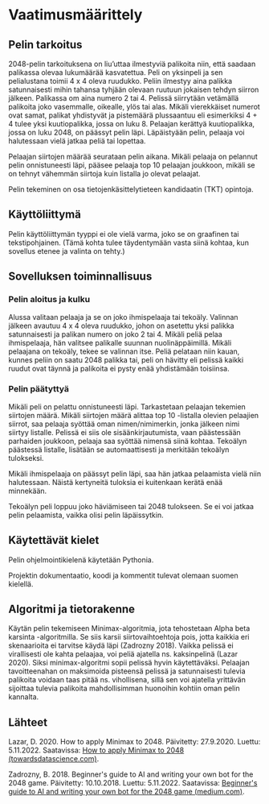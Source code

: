 # Vaatimusmäärittely

## Pelin tarkoitus

2048-pelin tarkoituksena on liu’uttaa ilmestyviä palikoita niin, että saadaan palikassa olevaa lukumäärää kasvatettua. Peli on yksinpeli ja sen pelialustana toimii 4 x 4 oleva ruudukko. Peliin ilmestyy aina palikka satunnaisesti mihin tahansa tyhjään olevaan ruutuun jokaisen tehdyn siirron jälkeen. Palikassa om aina numero 2 tai 4. Pelissä siirrytään vetämällä palikoita joko vasemmalle, oikealle, ylös tai alas. Mikäli vierekkäiset numerot ovat samat, palikat yhdistyvät ja pistemäärä plussaantuu eli esimerkiksi 4 + 4 tulee yksi kuutiopalikka, jossa on luku 8. Pelaajan kerättyä kuutiopalikka, jossa on luku 2048, on päässyt pelin läpi. Läpäistyään pelin, pelaaja voi halutessaan vielä jatkaa peliä tai lopettaa.

Pelaajan siirtojen määrää seurataan pelin aikana. Mikäli pelaaja on pelannut pelin onnistuneesti läpi, pääsee pelaaja top 10 pelaajan joukkoon, mikäli se on tehnyt vähemmän siirtoja kuin listalla jo olevat pelaajat.

Pelin tekeminen on osa tietojenkäsittelytieteen kandidaatin (TKT) opintoja.

## Käyttöliittymä

Pelin käyttöliittymän tyyppi ei ole vielä varma, joko se on graafinen tai tekstipohjainen. (Tämä kohta tulee täydentymään vasta siinä kohtaa, kun sovellus etenee ja valinta on tehty.)


## Sovelluksen toiminnallisuus

### Pelin aloitus ja kulku

Alussa valitaan pelaaja ja se on joko ihmispelaaja tai tekoäly. Valinnan jälkeen avautuu 4 x 4 oleva ruudukko, johon on asetettu yksi palikka satunnaisesti ja palikan numero on joko 2 tai 4. Mikäli peliä pelaa ihmispelaaja, hän valitsee palikalle suunnan nuolinäppäimillä. Mikäli pelaajana on tekoäly, tekee se valinnan itse. Peliä pelataan niin kauan, kunnes peliin on saatu 2048 palikka tai, peli on hävitty eli pelissä kaikki ruudut ovat täynnä ja palikoita ei pysty enää yhdistämään toisiinsa.

### Pelin päätyttyä

Mikäli peli on pelattu onnistuneesti läpi. Tarkastetaan pelaajan tekemien siirtojen määrä. Mikäli siirtojen määrä alittaa top 10 -listalla olevien pelaajien siirrot, saa pelaaja syöttää oman nimen/nimimerkin, jonka jälkeen nimi siirtyy listalle. Pelissä ei siis ole sisäänkirjautumista, vaan päästessään parhaiden joukkoon, pelaaja saa syöttää nimensä siinä kohtaa. Tekoälyn päästessä listalle, lisätään se automaattisesti ja merkitään tekoälyn tulokseksi.

Mikäli ihmispelaaja on päässyt pelin läpi, saa hän jatkaa pelaamista vielä niin halutessaan. Näistä kertyneitä tuloksia ei kuitenkaan kerätä enää minnekään.

Tekoälyn peli loppuu joko häviämiseen tai 2048 tulokseen. Se ei voi jatkaa pelin pelaamista, vaikka olisi pelin läpäissytkin.


## Käytettävät kielet

Pelin ohjelmointikielenä käytetään Pythonia.

Projektin dokumentaatio, koodi ja kommentit tulevat olemaan suomen kielellä.

## Algoritmi ja tietorakenne

Käytän pelin tekemiseen Minimax-algoritmia, jota tehostetaan Alpha beta karsinta -algoritmilla. Se siis karsii siirtovaihtoehtoja pois, jotta kaikkia eri skenaarioita ei tarvitse käydä läpi (Zadrozny 2018). Vaikka pelissä ei virallisesti ole kahta pelaajaa, voi peliä ajatella ns. kaksinpelinä (Lazar 2020). Siksi minimax-algoritmi sopii pelissä hyvin käytettäväksi. Pelaajan tavoitteenahan on maksimoida pisteensä pelissä ja satunnaisesti tulevia palikoita voidaan taas pitää ns. vihollisena, sillä sen voi ajatella yrittävän sijoittaa tulevia palikoita mahdollisimman huonoihin kohtiin oman pelin kannalta.  


## Lähteet

Lazar, D. 2020. How to apply Minimax to 2048. Päivitetty: 27.9.2020. Luettu: 5.11.2022. Saatavissa: [How to apply Minimax to 2048 (towardsdatascience.com)](https://towardsdatascience.com/playing-2048-with-minimax-algorithm-1-d214b136bffb).

Zadrozny, B. 2018. Beginner's guide to AI and writing your own bot for the 2048 game. Päivitetty: 10.10.2018. Luettu: 5.11.2022. Saatavissa: [Beginner's guide to AI and writing your own bot for the 2048 game (medium.com)](https://medium.com/@bartoszzadrony/beginners-guide-to-ai-and-writing-your-own-bot-for-the-2048-game-4b8083faaf53).
